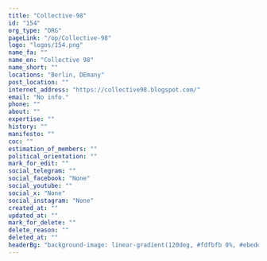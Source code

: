 ```yaml
---
title: "Collective-98"
id: "154"
org_type: "ORG"
pageLink: "/op/Collective-98"
logo: "logos/154.png"
name_fa: ""
name_en: "Collective 98"
name_short: ""
locations: "Berlin, DEmany"
post_location: ""
internet_address: "https://collective98.blogspot.com/"
email: "No info."
phone: ""
about: ""
expertise: ""
history: ""
manifesto: ""
coc: ""
estimation_of_members: ""
political_orientation: ""
mark_for_edit: ""
social_telegram: ""
social_facebook: "None"
social_youtube: ""
social_x: "None"
social_instagram: "None"
created_at: ""
updated_at: ""
mark_for_delete: ""
delete_reason: ""
deleted_at: ""
headerBg: "background-image: linear-gradient(120deg, #fdfbfb 0%, #ebedee 100%);"
---
```

